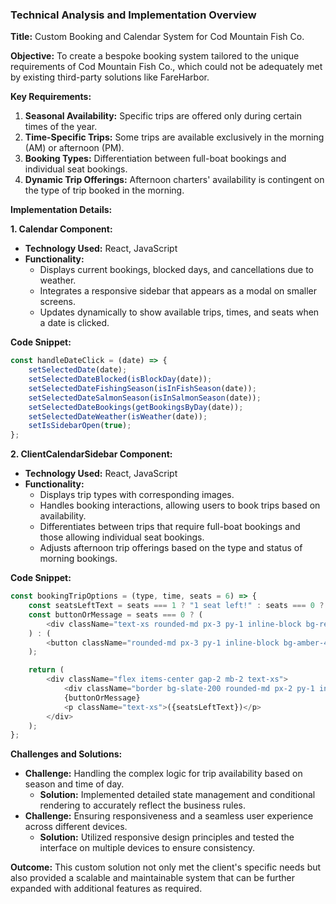 ### Technical Analysis and Implementation Overview

**Title:** Custom Booking and Calendar System for Cod Mountain Fish Co.

**Objective:**
To create a bespoke booking system tailored to the unique requirements of Cod Mountain Fish Co., which could not be adequately met by existing third-party solutions like FareHarbor.

**Key Requirements:**
1. **Seasonal Availability:** Specific trips are offered only during certain times of the year.
2. **Time-Specific Trips:** Some trips are available exclusively in the morning (AM) or afternoon (PM).
3. **Booking Types:** Differentiation between full-boat bookings and individual seat bookings.
4. **Dynamic Trip Offerings:** Afternoon charters' availability is contingent on the type of trip booked in the morning.

**Implementation Details:**

**1. Calendar Component:**
   - **Technology Used:** React, JavaScript
   - **Functionality:**
     - Displays current bookings, blocked days, and cancellations due to weather.
     - Integrates a responsive sidebar that appears as a modal on smaller screens.
     - Updates dynamically to show available trips, times, and seats when a date is clicked.

**Code Snippet:**
```javascript
const handleDateClick = (date) => {
    setSelectedDate(date);
    setSelectedDateBlocked(isBlockDay(date));
    setSelectedDateFishingSeason(isInFishSeason(date));
    setSelectedDateSalmonSeason(isInSalmonSeason(date));
    setSelectedDateBookings(getBookingsByDay(date));
    setSelectedDateWeather(isWeather(date));
    setIsSidebarOpen(true);
};
```

**2. ClientCalendarSidebar Component:**
   - **Technology Used:** React, JavaScript
   - **Functionality:**
     - Displays trip types with corresponding images.
     - Handles booking interactions, allowing users to book trips based on availability.
     - Differentiates between trips that require full-boat bookings and those allowing individual seat bookings.
     - Adjusts afternoon trip offerings based on the type and status of morning bookings.

**Code Snippet:**
```javascript
const bookingTripOptions = (type, time, seats = 6) => {
    const seatsLeftText = seats === 1 ? "1 seat left!" : seats === 0 ? "0 seats left" : `${seats} seats left!`;
    const buttonOrMessage = seats === 0 ? (
        <div className="text-xs rounded-md px-3 py-1 inline-block bg-red-500 text-white">Full Boat</div>
    ) : (
        <button className="rounded-md px-3 py-1 inline-block bg-amber-400 hover:bg-amber-500 text-white w-[70px]" onClick={() => openModalWithBooking(date, time, type, seats)}>Book</button>
    );

    return (
        <div className="flex items-center gap-2 mb-2 text-xs">
            <div className="border bg-slate-200 rounded-md px-2 py-1 inline-block ml-5">{time === "am" ? "6am" : "2pm"}</div>
            {buttonOrMessage}
            <p className="text-xs">({seatsLeftText})</p>
        </div>
    );
};
```

**Challenges and Solutions:**
- **Challenge:** Handling the complex logic for trip availability based on season and time of day.
  - **Solution:** Implemented detailed state management and conditional rendering to accurately reflect the business rules.
- **Challenge:** Ensuring responsiveness and a seamless user experience across different devices.
  - **Solution:** Utilized responsive design principles and tested the interface on multiple devices to ensure consistency.

**Outcome:**
This custom solution not only met the client's specific needs but also provided a scalable and maintainable system that can be further expanded with additional features as required.
